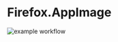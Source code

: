 # Firefox.AppImage

![example workflow](https://github.com/nx-appbuild-hub/Firefox.AppImage//actions/workflows/makefile.yml/badge.svg)
